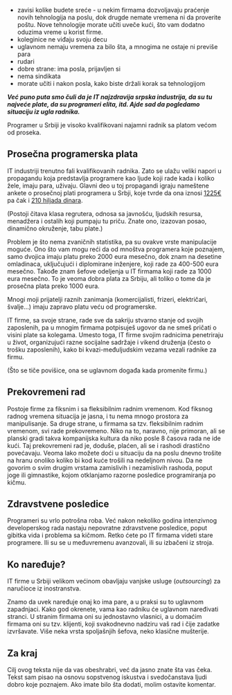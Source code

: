 - zavisi kolike budete sreće - u nekim firmama dozvoljavaju praćenje novih tehnologija na poslu, dok drugde nemate vremena ni da proverite poštu. Nove tehnologije morate učiti uveče kući, što vam dodatno oduzima vreme u korist firme.
- koleginice ne viđaju svoju decu
- uglavnom nemaju vremena za bilo šta, a mnogima ne ostaje ni previše para
- rudari
- dobre strane: ima posla, prijavljen si
- nema sindikata
- morate učiti i nakon posla, kako biste držali korak sa tehnologijom

***Već puno puta smo čuli da je IT najzdravija srpska industrija, da su tu najveće plate, da su programeri elita, itd. Ajde sad da pogledamo situaciju iz ugla radnika.***

Programer u Srbiji je visoko kvalifikovani najamni radnik sa platom većom od proseka.

## Prosečna programerska plata

IT industriji trenutno fali kvalifikovanih radnika. Zato se ulažu veliki napori u propagandu koja predstavlja programere kao ljude koji rade kada i koliko žele, imaju para, uživaju. Glavni deo u toj propagandi igraju nameštene ankete o prosečnoj plati programera u Srbji, koje tvrde da ona iznosi [1225€](https://startit.rs/istrazivanje-srpski-programeri-plate-obrazovanje/) pa čak i [210 hiljada dinara](http://www.blic.rs/vesti/ekonomija/prosecna-plata-programera-u-srbiji-210-hiljada-dinara/yhx6rwy).

(Postoji čitava klasa regrutera, odnosa sa javnošću, ljudskih resursa, menadžera i ostalih koji pumpaju tu priču. Znate ono, izazovan posao, dinamično okruženje, tabu plate.)

Problem je što nema zvaničnih statistika, pa su ovakve vrste manipulacije moguće. Ono što vam mogu reći da od mnoštva programera koje poznajem, samo dvojica imaju platu preko 2000 eura mesečno, dok znam na desetine omladinaca, uključujući i diplomirane inženjere, koji rade za 400-500 eura mesečno. Takođe znam šefove odeljenja u IT firmama koji rade za 1000 eura mesečno. To je veoma dobra plata za Srbiju, ali toliko o tome da je prosečna plata preko 1000 eura.

Mnogi moji prijatelji raznih zanimanja (komercijalisti, frizeri, električari, švalje...) imaju zapravo platu veću od programerske.

IT firme, sa svoje strane, rade sve da sakriju stvarno stanje od svojih zaposlenih, pa u mnogim firmama potpisuješ ugovor da ne smeš pričati o visini plate sa kolegama. Umesto toga, IT firme svojim radnicima penetriraju u život, organizujući razne socijalne sadržaje i vikend druženja (često o trošku zaposlenih), kako bi kvazi-međuljudskim vezama vezali radnike za firmu.

(Što se tiče povišice, ona se uglavnom događa kada promenite firmu.)

## Prekovremeni rad

Postoje firme za fiksnim i sa fleksibilnim radnim vremenom. Kod fiksnog radnog vremena situacija je jasna, i tu nema mnogo prostora za manipulisanje. Sa druge strane, u firmama sa tzv. fleksibilnim radnim vremenom, svi rade prekovremeno. Niko na to, naravno, nije primoran, ali se planski gradi takva kompanijska kultura da niko posle 8 časova rada ne ide kući. Taj prekovremeni rad je, doduše, plaćen, ali se i rashodi drastično povećavaju. Veoma lako možete doći u situaciju da na poslu dnevno trošite na hranu onoliko koliko bi kod kuće trošili na nedeljnom nivou. Da ne govorim o svim drugim vrstama zamislivih i nezamislivih rashoda, poput joge ili gimnastike, kojom otklanjamo razorne posledice programiranja po kičmu.

## Zdravstvene posledice

Programeri su vrlo potrošna roba. Već nakon nekoliko godina intenzivnog developerskog rada nastaju nepovratne zdravstvene posledice, poput gibitka vida i problema sa kičmom. Retko ćete po IT firmama videti stare programere. Ili su se u međuvremenu avanzovali, ili su izbačeni iz stroja.

## Ko naređuje?

IT firme u Srbiji velikom većinom obavljaju vanjske usluge (*outsourcing*) za naručioce iz inostranstva.

Znamo da uvek naređuje onaj ko ima pare, a u praksi su to uglavnom zapadnjaci. Kako god okrenete, vama kao radniku će uglavnom naređivati stranci. U stranim firmama oni su jednostavno vlasnici, a u domaćim firmama oni su tzv. klijenti, koji svakodnevno nadziru vaš rad i čije zadatke izvršavate. Više neka vrsta spoljašnjih šefova, neko klasične mušterije.

## Za kraj

Cilj ovog teksta nije da vas obeshrabri, već da jasno znate šta vas čeka. Tekst sam pisao na osnovu sopstvenog iskustva i svedočanstava ljudi dobro koje poznajem. Ako imate bilo šta dodati, molim ostavite komentar.
